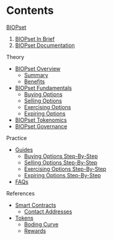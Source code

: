 # Contents

[BIOPset](about/README.md)
1. [BIOPset In Brief](about/biopset_in_brief.md)
2. [BIOPset Documentation](about/structure.md)

Theory
* [BIOPset Overview](overview/README.md)
    * [Summary](overview/summary.md)
    * [Benefits](overview/benefits.md)
* [BIOPset Fundamentals](fundamentals/README.md)
    * [Buying Options](fundamentals/buying_options.md)
    * [Selling Options](fundamentals/selling_options.md)
    * [Exercising Options](fundamentals/exercising_options.md)
    * [Expiring Options](fundamentals/expiring_options.md)
* [BIOPset Tokenomics](tokenomics/README.md)
* [BIOPset Governance](governance/README.md)

Practice
* [Guides](guides/README.md)
    * [Buying Options Step-By-Step](guides/buying_options.md)
    * [Selling Options Step-By-Step](guides/selling_options.md)
    * [Exercising Options Step-By-Step](guides/exercising_options.md)
    * [Expiring Options Step-By-Step](guides/expiring_options.md)
* [FAQs](faqs/README.md)

References
* [Smart Contracts](contracts/README.md)
    * [Contact Addresses](contracts/addresses.md)
* [Tokens](tokens/README.md)
    * [Boding Curve](tokens/bonding_curve.md)
    * [Rewards](tokens/rewards.md)
